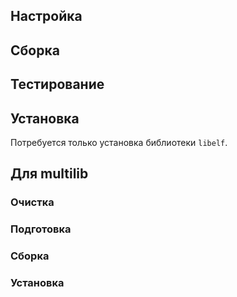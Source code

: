 <pkg :name="'elfutils'" instsize showsbu2></pkg>

## Настройка
<package-script :package="'libelf'" :type="'configure'"></package-script>
## Сборка
<package-script :package="'libelf'" :type="'build'"></package-script>
## Тестирование
<package-script :package="'libelf'" :type="'test'"></package-script>
## Установка
Потребуется только установка библиотеки `libelf`.
<package-script :package="'libelf'" :type="'install'"></package-script>

## Для multilib

### Очистка
<package-script :package="'libelf'" :type="'multi_prepare'"></package-script>
### Подготовка
<package-script :package="'libelf'" :type="'multi_configure'"></package-script>

### Сборка 
<package-script :package="'libelf'" :type="'multi_build'"></package-script>

### Установка
<package-script :package="'libelf'" :type="'multi_install'"></package-script>

<script>
	new Vue({ el: '#main' })
</script> 
